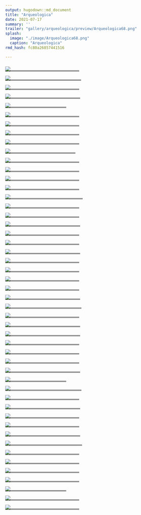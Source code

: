 ```yaml
---
output: hugodown::md_document
title: "Arqueologica"
date: 2021-07-17
summary: ''
trailer: "gallery/arqueologica/preview/Arqueologica68.png"
splash:
  image: "./image/Arqueologica68.png"
  caption: "Arqueologica"
rmd_hash: fc80a26857441516

---
```


<style>
.splash-caption-tweak {
  letter-spacing: 10px;
  font-weight: 700;
  font-size: 200%;
  color: white;
}

h2,h5,small {color: white;}

.full-width {
  width: 100vw;
  height: 100px;
  margin-bottom: 40px;
}

</style>


<div class="highlight">
<div>
<div class="row p-0 row-cols-1 row-cols-sm-2 row-cols-md-3 row-cols-lg-4" style="margin-left: -.4rem; margin-right: -.4rem; margin-top: 1rem; margin-bottom: 1rem; ">


<div class='card bg-transparent m-0 border-0 collapse.show bs4cards-blahblahblah bs4cards-NA' style='padding: .4rem ; border-width: 0; border-radius: 0 0 0 0 ;'>
<div style='position: relative; border-radius: 0 0 0 0 ;'>
<a href='https://raw.githubusercontent.com/coherenceNFT/artgen/main/resize_arqueologica14.png' target='_blank'>
<img src='https://raw.githubusercontent.com/coherenceNFT/artgen/main/250_resize_arqueologica14.png' class='card-img' style='border-style:solid; border-color:#808080FF; border-width:0; border-radius: 0 0 0 0 ;'/>
</a>
<div class='card-img-overlay p-0 m-0' style='overflow: hidden;background-color: #22222280;height: 25%;position: absolute;top: 75%;border-style:solid; border-color:#808080FF; border-width:0; border-radius: 0 0 0 0 ;'>
<div class='d-flex flex-column h-100'>
<div class='mb-auto'>
<a href='https://raw.githubusercontent.com/coherenceNFT/artgen/main/resize_arqueologica14.png'>
<h5 class='card-title my-auto px-3 pt-3 pb-3'>Arqueologica 14</h5>
<br>
<p>background:black; completecity:no</p>
</a>
</div>
</div>
</div>
</div>
</div>

<div class='card bg-transparent m-0 border-0 collapse.show bs4cards-blahblahblah bs4cards-NA' style='padding: .4rem ; border-width: 0; border-radius: 0 0 0 0 ;'>
<div style='position: relative; border-radius: 0 0 0 0 ;'>
<a href='https://raw.githubusercontent.com/coherenceNFT/artgen/main/resize_arqueologica68.png' target='_blank'>
<img src='https://raw.githubusercontent.com/coherenceNFT/artgen/main/250_resize_arqueologica68.png' class='card-img' style='border-style:solid; border-color:#808080FF; border-width:0; border-radius: 0 0 0 0 ;'/>
</a>
<div class='card-img-overlay p-0 m-0' style='overflow: hidden;background-color: #22222280;height: 25%;position: absolute;top: 75%;border-style:solid; border-color:#808080FF; border-width:0; border-radius: 0 0 0 0 ;'>
<div class='d-flex flex-column h-100'>
<div class='mb-auto'>
<a href='https://raw.githubusercontent.com/coherenceNFT/artgen/main/resize_arqueologica68.png'>
<h5 class='card-title my-auto px-3 pt-3 pb-3'>Arqueologica 68</h5>
<br>
<p>completecity:yes; background:black</p>
</a>
</div>
</div>
</div>
</div>
</div>

<div class='card bg-transparent m-0 border-0 collapse.show bs4cards-blahblahblah bs4cards-NA' style='padding: .4rem ; border-width: 0; border-radius: 0 0 0 0 ;'>
<div style='position: relative; border-radius: 0 0 0 0 ;'>
<a href='https://raw.githubusercontent.com/coherenceNFT/artgen/main/resize_arqueologica23.png' target='_blank'>
<img src='https://raw.githubusercontent.com/coherenceNFT/artgen/main/250_resize_arqueologica23.png' class='card-img' style='border-style:solid; border-color:#808080FF; border-width:0; border-radius: 0 0 0 0 ;'/>
</a>
<div class='card-img-overlay p-0 m-0' style='overflow: hidden;background-color: #22222280;height: 25%;position: absolute;top: 75%;border-style:solid; border-color:#808080FF; border-width:0; border-radius: 0 0 0 0 ;'>
<div class='d-flex flex-column h-100'>
<div class='mb-auto'>
<a href='https://raw.githubusercontent.com/coherenceNFT/artgen/main/resize_arqueologica23.png'>
<h5 class='card-title my-auto px-3 pt-3 pb-3'>Arqueologica 23</h5>
<br>
<p>completecity:no; background:white</p>
</a>
</div>
</div>
</div>
</div>
</div>

<div class='card bg-transparent m-0 border-0 collapse.show bs4cards-blahblahblah bs4cards-NA' style='padding: .4rem ; border-width: 0; border-radius: 0 0 0 0 ;'>
<div style='position: relative; border-radius: 0 0 0 0 ;'>
<a href='https://raw.githubusercontent.com/coherenceNFT/artgen/main/resize_arqueologica29.png' target='_blank'>
<img src='https://raw.githubusercontent.com/coherenceNFT/artgen/main/250_resize_arqueologica29.png' class='card-img' style='border-style:solid; border-color:#808080FF; border-width:0; border-radius: 0 0 0 0 ;'/>
</a>
<div class='card-img-overlay p-0 m-0' style='overflow: hidden;background-color: #22222280;height: 25%;position: absolute;top: 75%;border-style:solid; border-color:#808080FF; border-width:0; border-radius: 0 0 0 0 ;'>
<div class='d-flex flex-column h-100'>
<div class='mb-auto'>
<a href='https://raw.githubusercontent.com/coherenceNFT/artgen/main/resize_arqueologica29.png'>
<h5 class='card-title my-auto px-3 pt-3 pb-3'>Arqueologica 29</h5>
<br>
<p>Completecity:no; Background:white</p>
</a>
</div>
</div>
</div>
</div>
</div>

<div class='card bg-transparent m-0 border-0 collapse.show bs4cards-blahblahblah bs4cards-NA' style='padding: .4rem ; border-width: 0; border-radius: 0 0 0 0 ;'>
<div style='position: relative; border-radius: 0 0 0 0 ;'>
<a href='https://raw.githubusercontent.com/coherenceNFT/artgen/main/resize_arqueologica3.png' target='_blank'>
<img src='https://raw.githubusercontent.com/coherenceNFT/artgen/main/250_resize_arqueologica3.png' class='card-img' style='border-style:solid; border-color:#808080FF; border-width:0; border-radius: 0 0 0 0 ;'/>
</a>
<div class='card-img-overlay p-0 m-0' style='overflow: hidden;background-color: #22222280;height: 25%;position: absolute;top: 75%;border-style:solid; border-color:#808080FF; border-width:0; border-radius: 0 0 0 0 ;'>
<div class='d-flex flex-column h-100'>
<div class='mb-auto'>
<a href='https://raw.githubusercontent.com/coherenceNFT/artgen/main/resize_arqueologica3.png'>
<h5 class='card-title my-auto px-3 pt-3 pb-3'>Arqueologica 3</h5>
<br>
<p>background:black; fullcity:no</p>
</a>
</div>
</div>
</div>
</div>
</div>

<div class='card bg-transparent m-0 border-0 collapse.show bs4cards-blahblahblah bs4cards-NA' style='padding: .4rem ; border-width: 0; border-radius: 0 0 0 0 ;'>
<div style='position: relative; border-radius: 0 0 0 0 ;'>
<a href='https://raw.githubusercontent.com/coherenceNFT/artgen/main/resize_arqueologica8.png' target='_blank'>
<img src='https://raw.githubusercontent.com/coherenceNFT/artgen/main/250_resize_arqueologica8.png' class='card-img' style='border-style:solid; border-color:#808080FF; border-width:0; border-radius: 0 0 0 0 ;'/>
</a>
<div class='card-img-overlay p-0 m-0' style='overflow: hidden;background-color: #22222280;height: 25%;position: absolute;top: 75%;border-style:solid; border-color:#808080FF; border-width:0; border-radius: 0 0 0 0 ;'>
<div class='d-flex flex-column h-100'>
<div class='mb-auto'>
<a href='https://raw.githubusercontent.com/coherenceNFT/artgen/main/resize_arqueologica8.png'>
<h5 class='card-title my-auto px-3 pt-3 pb-3'>Arqueologica 8</h5>
<br>
<p>background:white; completecity:no</p>
</a>
</div>
</div>
</div>
</div>
</div>

<div class='card bg-transparent m-0 border-0 collapse.show bs4cards-blahblahblah bs4cards-NA' style='padding: .4rem ; border-width: 0; border-radius: 0 0 0 0 ;'>
<div style='position: relative; border-radius: 0 0 0 0 ;'>
<a href='https://raw.githubusercontent.com/coherenceNFT/artgen/main/resize_arqueologica6.png' target='_blank'>
<img src='https://raw.githubusercontent.com/coherenceNFT/artgen/main/250_resize_arqueologica6.png' class='card-img' style='border-style:solid; border-color:#808080FF; border-width:0; border-radius: 0 0 0 0 ;'/>
</a>
<div class='card-img-overlay p-0 m-0' style='overflow: hidden;background-color: #22222280;height: 25%;position: absolute;top: 75%;border-style:solid; border-color:#808080FF; border-width:0; border-radius: 0 0 0 0 ;'>
<div class='d-flex flex-column h-100'>
<div class='mb-auto'>
<a href='https://raw.githubusercontent.com/coherenceNFT/artgen/main/resize_arqueologica6.png'>
<h5 class='card-title my-auto px-3 pt-3 pb-3'>Arqueologica 6</h5>
<br>
<p>background:white; completecity:no</p>
</a>
</div>
</div>
</div>
</div>
</div>

<div class='card bg-transparent m-0 border-0 collapse.show bs4cards-blahblahblah bs4cards-NA' style='padding: .4rem ; border-width: 0; border-radius: 0 0 0 0 ;'>
<div style='position: relative; border-radius: 0 0 0 0 ;'>
<a href='https://raw.githubusercontent.com/coherenceNFT/artgen/main/resize_arqueologica34.png' target='_blank'>
<img src='https://raw.githubusercontent.com/coherenceNFT/artgen/main/250_resize_arqueologica34.png' class='card-img' style='border-style:solid; border-color:#808080FF; border-width:0; border-radius: 0 0 0 0 ;'/>
</a>
<div class='card-img-overlay p-0 m-0' style='overflow: hidden;background-color: #22222280;height: 25%;position: absolute;top: 75%;border-style:solid; border-color:#808080FF; border-width:0; border-radius: 0 0 0 0 ;'>
<div class='d-flex flex-column h-100'>
<div class='mb-auto'>
<a href='https://raw.githubusercontent.com/coherenceNFT/artgen/main/resize_arqueologica34.png'>
<h5 class='card-title my-auto px-3 pt-3 pb-3'>Arqueologica 34</h5>
<br>
<p>completecity:no; background:white</p>
</a>
</div>
</div>
</div>
</div>
</div>

<div class='card bg-transparent m-0 border-0 collapse.show bs4cards-blahblahblah bs4cards-NA' style='padding: .4rem ; border-width: 0; border-radius: 0 0 0 0 ;'>
<div style='position: relative; border-radius: 0 0 0 0 ;'>
<a href='https://raw.githubusercontent.com/coherenceNFT/artgen/main/resize_arqueologica31.png' target='_blank'>
<img src='https://raw.githubusercontent.com/coherenceNFT/artgen/main/250_resize_arqueologica31.png' class='card-img' style='border-style:solid; border-color:#808080FF; border-width:0; border-radius: 0 0 0 0 ;'/>
</a>
<div class='card-img-overlay p-0 m-0' style='overflow: hidden;background-color: #22222280;height: 25%;position: absolute;top: 75%;border-style:solid; border-color:#808080FF; border-width:0; border-radius: 0 0 0 0 ;'>
<div class='d-flex flex-column h-100'>
<div class='mb-auto'>
<a href='https://raw.githubusercontent.com/coherenceNFT/artgen/main/resize_arqueologica31.png'>
<h5 class='card-title my-auto px-3 pt-3 pb-3'>Arqueologica 31</h5>
<br>
<p>completecity:no; background:white</p>
</a>
</div>
</div>
</div>
</div>
</div>

<div class='card bg-transparent m-0 border-0 collapse.show bs4cards-blahblahblah bs4cards-NA' style='padding: .4rem ; border-width: 0; border-radius: 0 0 0 0 ;'>
<div style='position: relative; border-radius: 0 0 0 0 ;'>
<a href='https://raw.githubusercontent.com/coherenceNFT/artgen/main/resize_arqueologica12.png' target='_blank'>
<img src='https://raw.githubusercontent.com/coherenceNFT/artgen/main/250_resize_arqueologica12.png' class='card-img' style='border-style:solid; border-color:#808080FF; border-width:0; border-radius: 0 0 0 0 ;'/>
</a>
<div class='card-img-overlay p-0 m-0' style='overflow: hidden;background-color: #22222280;height: 25%;position: absolute;top: 75%;border-style:solid; border-color:#808080FF; border-width:0; border-radius: 0 0 0 0 ;'>
<div class='d-flex flex-column h-100'>
<div class='mb-auto'>
<a href='https://raw.githubusercontent.com/coherenceNFT/artgen/main/resize_arqueologica12.png'>
<h5 class='card-title my-auto px-3 pt-3 pb-3'>Arqueologica 12</h5>
<br>
<p>background:yes; completecity:no</p>
</a>
</div>
</div>
</div>
</div>
</div>

<div class='card bg-transparent m-0 border-0 collapse.show bs4cards-blahblahblah bs4cards-NA' style='padding: .4rem ; border-width: 0; border-radius: 0 0 0 0 ;'>
<div style='position: relative; border-radius: 0 0 0 0 ;'>
<a href='https://raw.githubusercontent.com/coherenceNFT/artgen/main/resize_arqueologica10.png' target='_blank'>
<img src='https://raw.githubusercontent.com/coherenceNFT/artgen/main/250_resize_arqueologica10.png' class='card-img' style='border-style:solid; border-color:#808080FF; border-width:0; border-radius: 0 0 0 0 ;'/>
</a>
<div class='card-img-overlay p-0 m-0' style='overflow: hidden;background-color: #22222280;height: 25%;position: absolute;top: 75%;border-style:solid; border-color:#808080FF; border-width:0; border-radius: 0 0 0 0 ;'>
<div class='d-flex flex-column h-100'>
<div class='mb-auto'>
<a href='https://raw.githubusercontent.com/coherenceNFT/artgen/main/resize_arqueologica10.png'>
<h5 class='card-title my-auto px-3 pt-3 pb-3'>Arqueologica 10</h5>
<br>
<p>background:white; completecity:no</p>
</a>
</div>
</div>
</div>
</div>
</div>

<div class='card bg-transparent m-0 border-0 collapse.show bs4cards-blahblahblah bs4cards-NA' style='padding: .4rem ; border-width: 0; border-radius: 0 0 0 0 ;'>
<div style='position: relative; border-radius: 0 0 0 0 ;'>
<a href='https://raw.githubusercontent.com/coherenceNFT/artgen/main/resize_arqueologica101.png' target='_blank'>
<img src='https://raw.githubusercontent.com/coherenceNFT/artgen/main/250_resize_arqueologica101.png' class='card-img' style='border-style:solid; border-color:#808080FF; border-width:0; border-radius: 0 0 0 0 ;'/>
</a>
<div class='card-img-overlay p-0 m-0' style='overflow: hidden;background-color: #22222280;height: 25%;position: absolute;top: 75%;border-style:solid; border-color:#808080FF; border-width:0; border-radius: 0 0 0 0 ;'>
<div class='d-flex flex-column h-100'>
<div class='mb-auto'>
<a href='https://raw.githubusercontent.com/coherenceNFT/artgen/main/resize_arqueologica101.png'>
<h5 class='card-title my-auto px-3 pt-3 pb-3'>Arqueologica 101</h5>
<br>
<p>completecity:no; background:black</p>
</a>
</div>
</div>
</div>
</div>
</div>

<div class='card bg-transparent m-0 border-0 collapse.show bs4cards-blahblahblah bs4cards-NA' style='padding: .4rem ; border-width: 0; border-radius: 0 0 0 0 ;'>
<div style='position: relative; border-radius: 0 0 0 0 ;'>
<a href='https://raw.githubusercontent.com/coherenceNFT/artgen/main/resize_arqueologica32.png' target='_blank'>
<img src='https://raw.githubusercontent.com/coherenceNFT/artgen/main/250_resize_arqueologica32.png' class='card-img' style='border-style:solid; border-color:#808080FF; border-width:0; border-radius: 0 0 0 0 ;'/>
</a>
<div class='card-img-overlay p-0 m-0' style='overflow: hidden;background-color: #22222280;height: 25%;position: absolute;top: 75%;border-style:solid; border-color:#808080FF; border-width:0; border-radius: 0 0 0 0 ;'>
<div class='d-flex flex-column h-100'>
<div class='mb-auto'>
<a href='https://raw.githubusercontent.com/coherenceNFT/artgen/main/resize_arqueologica32.png'>
<h5 class='card-title my-auto px-3 pt-3 pb-3'>Arqueologica 32</h5>
<br>
<p>completecity:no; background:white</p>
</a>
</div>
</div>
</div>
</div>
</div>

<div class='card bg-transparent m-0 border-0 collapse.show bs4cards-blahblahblah bs4cards-NA' style='padding: .4rem ; border-width: 0; border-radius: 0 0 0 0 ;'>
<div style='position: relative; border-radius: 0 0 0 0 ;'>
<a href='https://raw.githubusercontent.com/coherenceNFT/artgen/main/resize_arqueologica35.png' target='_blank'>
<img src='https://raw.githubusercontent.com/coherenceNFT/artgen/main/250_resize_arqueologica35.png' class='card-img' style='border-style:solid; border-color:#808080FF; border-width:0; border-radius: 0 0 0 0 ;'/>
</a>
<div class='card-img-overlay p-0 m-0' style='overflow: hidden;background-color: #22222280;height: 25%;position: absolute;top: 75%;border-style:solid; border-color:#808080FF; border-width:0; border-radius: 0 0 0 0 ;'>
<div class='d-flex flex-column h-100'>
<div class='mb-auto'>
<a href='https://raw.githubusercontent.com/coherenceNFT/artgen/main/resize_arqueologica35.png'>
<h5 class='card-title my-auto px-3 pt-3 pb-3'>Arqueologica 35</h5>
<br>
<p>completecity:no; background:white</p>
</a>
</div>
</div>
</div>
</div>
</div>

<div class='card bg-transparent m-0 border-0 collapse.show bs4cards-blahblahblah bs4cards-NA' style='padding: .4rem ; border-width: 0; border-radius: 0 0 0 0 ;'>
<div style='position: relative; border-radius: 0 0 0 0 ;'>
<a href='https://raw.githubusercontent.com/coherenceNFT/artgen/main/resize_arqueologica5.png' target='_blank'>
<img src='https://raw.githubusercontent.com/coherenceNFT/artgen/main/250_resize_arqueologica5.png' class='card-img' style='border-style:solid; border-color:#808080FF; border-width:0; border-radius: 0 0 0 0 ;'/>
</a>
<div class='card-img-overlay p-0 m-0' style='overflow: hidden;background-color: #22222280;height: 25%;position: absolute;top: 75%;border-style:solid; border-color:#808080FF; border-width:0; border-radius: 0 0 0 0 ;'>
<div class='d-flex flex-column h-100'>
<div class='mb-auto'>
<a href='https://raw.githubusercontent.com/coherenceNFT/artgen/main/resize_arqueologica5.png'>
<h5 class='card-title my-auto px-3 pt-3 pb-3'>Arqueologica 5</h5>
<br>
<p>background :white; completecity:yes</p>
</a>
</div>
</div>
</div>
</div>
</div>

<div class='card bg-transparent m-0 border-0 collapse.show bs4cards-blahblahblah bs4cards-NA' style='padding: .4rem ; border-width: 0; border-radius: 0 0 0 0 ;'>
<div style='position: relative; border-radius: 0 0 0 0 ;'>
<a href='https://raw.githubusercontent.com/coherenceNFT/artgen/main/resize_arqueologica46.png' target='_blank'>
<img src='https://raw.githubusercontent.com/coherenceNFT/artgen/main/250_resize_arqueologica46.png' class='card-img' style='border-style:solid; border-color:#808080FF; border-width:0; border-radius: 0 0 0 0 ;'/>
</a>
<div class='card-img-overlay p-0 m-0' style='overflow: hidden;background-color: #22222280;height: 25%;position: absolute;top: 75%;border-style:solid; border-color:#808080FF; border-width:0; border-radius: 0 0 0 0 ;'>
<div class='d-flex flex-column h-100'>
<div class='mb-auto'>
<a href='https://raw.githubusercontent.com/coherenceNFT/artgen/main/resize_arqueologica46.png'>
<h5 class='card-title my-auto px-3 pt-3 pb-3'>Arqueologica 46</h5>
<br>
<p>background:black; completecity:no</p>
</a>
</div>
</div>
</div>
</div>
</div>

<div class='card bg-transparent m-0 border-0 collapse.show bs4cards-blahblahblah bs4cards-NA' style='padding: .4rem ; border-width: 0; border-radius: 0 0 0 0 ;'>
<div style='position: relative; border-radius: 0 0 0 0 ;'>
<a href='https://raw.githubusercontent.com/coherenceNFT/artgen/main/resize_arqueologica13.png' target='_blank'>
<img src='https://raw.githubusercontent.com/coherenceNFT/artgen/main/250_resize_arqueologica13.png' class='card-img' style='border-style:solid; border-color:#808080FF; border-width:0; border-radius: 0 0 0 0 ;'/>
</a>
<div class='card-img-overlay p-0 m-0' style='overflow: hidden;background-color: #22222280;height: 25%;position: absolute;top: 75%;border-style:solid; border-color:#808080FF; border-width:0; border-radius: 0 0 0 0 ;'>
<div class='d-flex flex-column h-100'>
<div class='mb-auto'>
<a href='https://raw.githubusercontent.com/coherenceNFT/artgen/main/resize_arqueologica13.png'>
<h5 class='card-title my-auto px-3 pt-3 pb-3'>Arqueologica 13</h5>
<br>
<p>background:white; completecity:no</p>
</a>
</div>
</div>
</div>
</div>
</div>

<div class='card bg-transparent m-0 border-0 collapse.show bs4cards-blahblahblah bs4cards-NA' style='padding: .4rem ; border-width: 0; border-radius: 0 0 0 0 ;'>
<div style='position: relative; border-radius: 0 0 0 0 ;'>
<a href='https://raw.githubusercontent.com/coherenceNFT/artgen/main/resize_arqueologica28.png' target='_blank'>
<img src='https://raw.githubusercontent.com/coherenceNFT/artgen/main/250_resize_arqueologica28.png' class='card-img' style='border-style:solid; border-color:#808080FF; border-width:0; border-radius: 0 0 0 0 ;'/>
</a>
<div class='card-img-overlay p-0 m-0' style='overflow: hidden;background-color: #22222280;height: 25%;position: absolute;top: 75%;border-style:solid; border-color:#808080FF; border-width:0; border-radius: 0 0 0 0 ;'>
<div class='d-flex flex-column h-100'>
<div class='mb-auto'>
<a href='https://raw.githubusercontent.com/coherenceNFT/artgen/main/resize_arqueologica28.png'>
<h5 class='card-title my-auto px-3 pt-3 pb-3'>Arqueologica 28</h5>
<br>
<p>Completecity:no; Background:white</p>
</a>
</div>
</div>
</div>
</div>
</div>

<div class='card bg-transparent m-0 border-0 collapse.show bs4cards-blahblahblah bs4cards-NA' style='padding: .4rem ; border-width: 0; border-radius: 0 0 0 0 ;'>
<div style='position: relative; border-radius: 0 0 0 0 ;'>
<a href='https://raw.githubusercontent.com/coherenceNFT/artgen/main/resize_arqueologica9.png' target='_blank'>
<img src='https://raw.githubusercontent.com/coherenceNFT/artgen/main/250_resize_arqueologica9.png' class='card-img' style='border-style:solid; border-color:#808080FF; border-width:0; border-radius: 0 0 0 0 ;'/>
</a>
<div class='card-img-overlay p-0 m-0' style='overflow: hidden;background-color: #22222280;height: 25%;position: absolute;top: 75%;border-style:solid; border-color:#808080FF; border-width:0; border-radius: 0 0 0 0 ;'>
<div class='d-flex flex-column h-100'>
<div class='mb-auto'>
<a href='https://raw.githubusercontent.com/coherenceNFT/artgen/main/resize_arqueologica9.png'>
<h5 class='card-title my-auto px-3 pt-3 pb-3'>Arqueologica 9</h5>
<br>
<p>background:white; completecity:no</p>
</a>
</div>
</div>
</div>
</div>
</div>

<div class='card bg-transparent m-0 border-0 collapse.show bs4cards-blahblahblah bs4cards-NA' style='padding: .4rem ; border-width: 0; border-radius: 0 0 0 0 ;'>
<div style='position: relative; border-radius: 0 0 0 0 ;'>
<a href='https://raw.githubusercontent.com/coherenceNFT/artgen/main/resize_arqueologica21.png' target='_blank'>
<img src='https://raw.githubusercontent.com/coherenceNFT/artgen/main/250_resize_arqueologica21.png' class='card-img' style='border-style:solid; border-color:#808080FF; border-width:0; border-radius: 0 0 0 0 ;'/>
</a>
<div class='card-img-overlay p-0 m-0' style='overflow: hidden;background-color: #22222280;height: 25%;position: absolute;top: 75%;border-style:solid; border-color:#808080FF; border-width:0; border-radius: 0 0 0 0 ;'>
<div class='d-flex flex-column h-100'>
<div class='mb-auto'>
<a href='https://raw.githubusercontent.com/coherenceNFT/artgen/main/resize_arqueologica21.png'>
<h5 class='card-title my-auto px-3 pt-3 pb-3'>Arqueologica 21</h5>
<br>
<p>background:white; completecity:no</p>
</a>
</div>
</div>
</div>
</div>
</div>

<div class='card bg-transparent m-0 border-0 collapse.show bs4cards-blahblahblah bs4cards-NA' style='padding: .4rem ; border-width: 0; border-radius: 0 0 0 0 ;'>
<div style='position: relative; border-radius: 0 0 0 0 ;'>
<a href='https://raw.githubusercontent.com/coherenceNFT/artgen/main/resize_arqueologica40.png' target='_blank'>
<img src='https://raw.githubusercontent.com/coherenceNFT/artgen/main/250_resize_arqueologica40.png' class='card-img' style='border-style:solid; border-color:#808080FF; border-width:0; border-radius: 0 0 0 0 ;'/>
</a>
<div class='card-img-overlay p-0 m-0' style='overflow: hidden;background-color: #22222280;height: 25%;position: absolute;top: 75%;border-style:solid; border-color:#808080FF; border-width:0; border-radius: 0 0 0 0 ;'>
<div class='d-flex flex-column h-100'>
<div class='mb-auto'>
<a href='https://raw.githubusercontent.com/coherenceNFT/artgen/main/resize_arqueologica40.png'>
<h5 class='card-title my-auto px-3 pt-3 pb-3'>Arqueologica 40</h5>
<br>
<p>Background:white; Completecity:no</p>
</a>
</div>
</div>
</div>
</div>
</div>

<div class='card bg-transparent m-0 border-0 collapse.show bs4cards-blahblahblah bs4cards-NA' style='padding: .4rem ; border-width: 0; border-radius: 0 0 0 0 ;'>
<div style='position: relative; border-radius: 0 0 0 0 ;'>
<a href='https://raw.githubusercontent.com/coherenceNFT/artgen/main/resize_arqueologica22.png' target='_blank'>
<img src='https://raw.githubusercontent.com/coherenceNFT/artgen/main/250_resize_arqueologica22.png' class='card-img' style='border-style:solid; border-color:#808080FF; border-width:0; border-radius: 0 0 0 0 ;'/>
</a>
<div class='card-img-overlay p-0 m-0' style='overflow: hidden;background-color: #22222280;height: 25%;position: absolute;top: 75%;border-style:solid; border-color:#808080FF; border-width:0; border-radius: 0 0 0 0 ;'>
<div class='d-flex flex-column h-100'>
<div class='mb-auto'>
<a href='https://raw.githubusercontent.com/coherenceNFT/artgen/main/resize_arqueologica22.png'>
<h5 class='card-title my-auto px-3 pt-3 pb-3'>Arqueologica 22</h5>
<br>
<p>background:white; completecity:no</p>
</a>
</div>
</div>
</div>
</div>
</div>

<div class='card bg-transparent m-0 border-0 collapse.show bs4cards-blahblahblah bs4cards-NA' style='padding: .4rem ; border-width: 0; border-radius: 0 0 0 0 ;'>
<div style='position: relative; border-radius: 0 0 0 0 ;'>
<a href='https://raw.githubusercontent.com/coherenceNFT/artgen/main/resize_arqueologica11.png' target='_blank'>
<img src='https://raw.githubusercontent.com/coherenceNFT/artgen/main/250_resize_arqueologica11.png' class='card-img' style='border-style:solid; border-color:#808080FF; border-width:0; border-radius: 0 0 0 0 ;'/>
</a>
<div class='card-img-overlay p-0 m-0' style='overflow: hidden;background-color: #22222280;height: 25%;position: absolute;top: 75%;border-style:solid; border-color:#808080FF; border-width:0; border-radius: 0 0 0 0 ;'>
<div class='d-flex flex-column h-100'>
<div class='mb-auto'>
<a href='https://raw.githubusercontent.com/coherenceNFT/artgen/main/resize_arqueologica11.png'>
<h5 class='card-title my-auto px-3 pt-3 pb-3'>Arqueologica 11</h5>
<br>
<p>background:white; completecity:no</p>
</a>
</div>
</div>
</div>
</div>
</div>

<div class='card bg-transparent m-0 border-0 collapse.show bs4cards-blahblahblah bs4cards-NA' style='padding: .4rem ; border-width: 0; border-radius: 0 0 0 0 ;'>
<div style='position: relative; border-radius: 0 0 0 0 ;'>
<a href='https://raw.githubusercontent.com/coherenceNFT/artgen/main/resize_arqueologica33.png' target='_blank'>
<img src='https://raw.githubusercontent.com/coherenceNFT/artgen/main/250_resize_arqueologica33.png' class='card-img' style='border-style:solid; border-color:#808080FF; border-width:0; border-radius: 0 0 0 0 ;'/>
</a>
<div class='card-img-overlay p-0 m-0' style='overflow: hidden;background-color: #22222280;height: 25%;position: absolute;top: 75%;border-style:solid; border-color:#808080FF; border-width:0; border-radius: 0 0 0 0 ;'>
<div class='d-flex flex-column h-100'>
<div class='mb-auto'>
<a href='https://raw.githubusercontent.com/coherenceNFT/artgen/main/resize_arqueologica33.png'>
<h5 class='card-title my-auto px-3 pt-3 pb-3'>Arqueologica 33</h5>
<br>
<p>completecity:no; background:white</p>
</a>
</div>
</div>
</div>
</div>
</div>

<div class='card bg-transparent m-0 border-0 collapse.show bs4cards-blahblahblah bs4cards-NA' style='padding: .4rem ; border-width: 0; border-radius: 0 0 0 0 ;'>
<div style='position: relative; border-radius: 0 0 0 0 ;'>
<a href='https://raw.githubusercontent.com/coherenceNFT/artgen/main/resize_arqueologica16.png' target='_blank'>
<img src='https://raw.githubusercontent.com/coherenceNFT/artgen/main/250_resize_arqueologica16.png' class='card-img' style='border-style:solid; border-color:#808080FF; border-width:0; border-radius: 0 0 0 0 ;'/>
</a>
<div class='card-img-overlay p-0 m-0' style='overflow: hidden;background-color: #22222280;height: 25%;position: absolute;top: 75%;border-style:solid; border-color:#808080FF; border-width:0; border-radius: 0 0 0 0 ;'>
<div class='d-flex flex-column h-100'>
<div class='mb-auto'>
<a href='https://raw.githubusercontent.com/coherenceNFT/artgen/main/resize_arqueologica16.png'>
<h5 class='card-title my-auto px-3 pt-3 pb-3'>Arqueologica 16</h5>
<br>
<p>background:white; completecity:no</p>
</a>
</div>
</div>
</div>
</div>
</div>

<div class='card bg-transparent m-0 border-0 collapse.show bs4cards-blahblahblah bs4cards-NA' style='padding: .4rem ; border-width: 0; border-radius: 0 0 0 0 ;'>
<div style='position: relative; border-radius: 0 0 0 0 ;'>
<a href='https://raw.githubusercontent.com/coherenceNFT/artgen/main/resize_arqueologica30.png' target='_blank'>
<img src='https://raw.githubusercontent.com/coherenceNFT/artgen/main/250_resize_arqueologica30.png' class='card-img' style='border-style:solid; border-color:#808080FF; border-width:0; border-radius: 0 0 0 0 ;'/>
</a>
<div class='card-img-overlay p-0 m-0' style='overflow: hidden;background-color: #22222280;height: 25%;position: absolute;top: 75%;border-style:solid; border-color:#808080FF; border-width:0; border-radius: 0 0 0 0 ;'>
<div class='d-flex flex-column h-100'>
<div class='mb-auto'>
<a href='https://raw.githubusercontent.com/coherenceNFT/artgen/main/resize_arqueologica30.png'>
<h5 class='card-title my-auto px-3 pt-3 pb-3'>Arqueologica 30</h5>
<br>
<p>Completecity:no; Background:white</p>
</a>
</div>
</div>
</div>
</div>
</div>

<div class='card bg-transparent m-0 border-0 collapse.show bs4cards-blahblahblah bs4cards-NA' style='padding: .4rem ; border-width: 0; border-radius: 0 0 0 0 ;'>
<div style='position: relative; border-radius: 0 0 0 0 ;'>
<a href='https://raw.githubusercontent.com/coherenceNFT/artgen/main/resize_arqueologica4.png' target='_blank'>
<img src='https://raw.githubusercontent.com/coherenceNFT/artgen/main/250_resize_arqueologica4.png' class='card-img' style='border-style:solid; border-color:#808080FF; border-width:0; border-radius: 0 0 0 0 ;'/>
</a>
<div class='card-img-overlay p-0 m-0' style='overflow: hidden;background-color: #22222280;height: 25%;position: absolute;top: 75%;border-style:solid; border-color:#808080FF; border-width:0; border-radius: 0 0 0 0 ;'>
<div class='d-flex flex-column h-100'>
<div class='mb-auto'>
<a href='https://raw.githubusercontent.com/coherenceNFT/artgen/main/resize_arqueologica4.png'>
<h5 class='card-title my-auto px-3 pt-3 pb-3'>Arqueologica 4</h5>
<br>
<p>background:white; completecity:yes</p>
</a>
</div>
</div>
</div>
</div>
</div>

<div class='card bg-transparent m-0 border-0 collapse.show bs4cards-blahblahblah bs4cards-NA' style='padding: .4rem ; border-width: 0; border-radius: 0 0 0 0 ;'>
<div style='position: relative; border-radius: 0 0 0 0 ;'>
<a href='https://raw.githubusercontent.com/coherenceNFT/artgen/main/resize_arqueologica41.png' target='_blank'>
<img src='https://raw.githubusercontent.com/coherenceNFT/artgen/main/250_resize_arqueologica41.png' class='card-img' style='border-style:solid; border-color:#808080FF; border-width:0; border-radius: 0 0 0 0 ;'/>
</a>
<div class='card-img-overlay p-0 m-0' style='overflow: hidden;background-color: #22222280;height: 25%;position: absolute;top: 75%;border-style:solid; border-color:#808080FF; border-width:0; border-radius: 0 0 0 0 ;'>
<div class='d-flex flex-column h-100'>
<div class='mb-auto'>
<a href='https://raw.githubusercontent.com/coherenceNFT/artgen/main/resize_arqueologica41.png'>
<h5 class='card-title my-auto px-3 pt-3 pb-3'>Arqueologica 41</h5>
<br>
<p>completecity:no; background:black</p>
</a>
</div>
</div>
</div>
</div>
</div>

<div class='card bg-transparent m-0 border-0 collapse.show bs4cards-blahblahblah bs4cards-NA' style='padding: .4rem ; border-width: 0; border-radius: 0 0 0 0 ;'>
<div style='position: relative; border-radius: 0 0 0 0 ;'>
<a href='https://raw.githubusercontent.com/coherenceNFT/artgen/main/resize_arqueologica26.png' target='_blank'>
<img src='https://raw.githubusercontent.com/coherenceNFT/artgen/main/250_resize_arqueologica26.png' class='card-img' style='border-style:solid; border-color:#808080FF; border-width:0; border-radius: 0 0 0 0 ;'/>
</a>
<div class='card-img-overlay p-0 m-0' style='overflow: hidden;background-color: #22222280;height: 25%;position: absolute;top: 75%;border-style:solid; border-color:#808080FF; border-width:0; border-radius: 0 0 0 0 ;'>
<div class='d-flex flex-column h-100'>
<div class='mb-auto'>
<a href='https://raw.githubusercontent.com/coherenceNFT/artgen/main/resize_arqueologica26.png'>
<h5 class='card-title my-auto px-3 pt-3 pb-3'>Arqueologica 26</h5>
<br>
<p>Background:white; Completecity:no</p>
</a>
</div>
</div>
</div>
</div>
</div>

<div class='card bg-transparent m-0 border-0 collapse.show bs4cards-blahblahblah bs4cards-NA' style='padding: .4rem ; border-width: 0; border-radius: 0 0 0 0 ;'>
<div style='position: relative; border-radius: 0 0 0 0 ;'>
<a href='https://raw.githubusercontent.com/coherenceNFT/artgen/main/resize_arqueologica39.png' target='_blank'>
<img src='https://raw.githubusercontent.com/coherenceNFT/artgen/main/250_resize_arqueologica39.png' class='card-img' style='border-style:solid; border-color:#808080FF; border-width:0; border-radius: 0 0 0 0 ;'/>
</a>
<div class='card-img-overlay p-0 m-0' style='overflow: hidden;background-color: #22222280;height: 25%;position: absolute;top: 75%;border-style:solid; border-color:#808080FF; border-width:0; border-radius: 0 0 0 0 ;'>
<div class='d-flex flex-column h-100'>
<div class='mb-auto'>
<a href='https://raw.githubusercontent.com/coherenceNFT/artgen/main/resize_arqueologica39.png'>
<h5 class='card-title my-auto px-3 pt-3 pb-3'>Arqueologica 39</h5>
<br>
<p>Completecity:no; Background:white</p>
</a>
</div>
</div>
</div>
</div>
</div>

<div class='card bg-transparent m-0 border-0 collapse.show bs4cards-blahblahblah bs4cards-NA' style='padding: .4rem ; border-width: 0; border-radius: 0 0 0 0 ;'>
<div style='position: relative; border-radius: 0 0 0 0 ;'>
<a href='https://raw.githubusercontent.com/coherenceNFT/artgen/main/resize_arqueologica27.png' target='_blank'>
<img src='https://raw.githubusercontent.com/coherenceNFT/artgen/main/250_resize_arqueologica27.png' class='card-img' style='border-style:solid; border-color:#808080FF; border-width:0; border-radius: 0 0 0 0 ;'/>
</a>
<div class='card-img-overlay p-0 m-0' style='overflow: hidden;background-color: #22222280;height: 25%;position: absolute;top: 75%;border-style:solid; border-color:#808080FF; border-width:0; border-radius: 0 0 0 0 ;'>
<div class='d-flex flex-column h-100'>
<div class='mb-auto'>
<a href='https://raw.githubusercontent.com/coherenceNFT/artgen/main/resize_arqueologica27.png'>
<h5 class='card-title my-auto px-3 pt-3 pb-3'>Arqueologica 27</h5>
<br>
<p>background:black; completecity:no</p>
</a>
</div>
</div>
</div>
</div>
</div>

<div class='card bg-transparent m-0 border-0 collapse.show bs4cards-blahblahblah bs4cards-NA' style='padding: .4rem ; border-width: 0; border-radius: 0 0 0 0 ;'>
<div style='position: relative; border-radius: 0 0 0 0 ;'>
<a href='https://raw.githubusercontent.com/coherenceNFT/artgen/main/resize_arqueologica17.png' target='_blank'>
<img src='https://raw.githubusercontent.com/coherenceNFT/artgen/main/250_resize_arqueologica17.png' class='card-img' style='border-style:solid; border-color:#808080FF; border-width:0; border-radius: 0 0 0 0 ;'/>
</a>
<div class='card-img-overlay p-0 m-0' style='overflow: hidden;background-color: #22222280;height: 25%;position: absolute;top: 75%;border-style:solid; border-color:#808080FF; border-width:0; border-radius: 0 0 0 0 ;'>
<div class='d-flex flex-column h-100'>
<div class='mb-auto'>
<a href='https://raw.githubusercontent.com/coherenceNFT/artgen/main/resize_arqueologica17.png'>
<h5 class='card-title my-auto px-3 pt-3 pb-3'>Arqueologica 17</h5>
<br>
<p>background:white; completecity:no</p>
</a>
</div>
</div>
</div>
</div>
</div>

<div class='card bg-transparent m-0 border-0 collapse.show bs4cards-blahblahblah bs4cards-NA' style='padding: .4rem ; border-width: 0; border-radius: 0 0 0 0 ;'>
<div style='position: relative; border-radius: 0 0 0 0 ;'>
<a href='https://raw.githubusercontent.com/coherenceNFT/artgen/main/resize_arqueologica18.png' target='_blank'>
<img src='https://raw.githubusercontent.com/coherenceNFT/artgen/main/250_resize_arqueologica18.png' class='card-img' style='border-style:solid; border-color:#808080FF; border-width:0; border-radius: 0 0 0 0 ;'/>
</a>
<div class='card-img-overlay p-0 m-0' style='overflow: hidden;background-color: #22222280;height: 25%;position: absolute;top: 75%;border-style:solid; border-color:#808080FF; border-width:0; border-radius: 0 0 0 0 ;'>
<div class='d-flex flex-column h-100'>
<div class='mb-auto'>
<a href='https://raw.githubusercontent.com/coherenceNFT/artgen/main/resize_arqueologica18.png'>
<h5 class='card-title my-auto px-3 pt-3 pb-3'>Arqueologica 18</h5>
<br>
<p>background:white; completecity:no</p>
</a>
</div>
</div>
</div>
</div>
</div>

<div class='card bg-transparent m-0 border-0 collapse.show bs4cards-blahblahblah bs4cards-NA' style='padding: .4rem ; border-width: 0; border-radius: 0 0 0 0 ;'>
<div style='position: relative; border-radius: 0 0 0 0 ;'>
<a href='https://raw.githubusercontent.com/coherenceNFT/artgen/main/resize_arqueologica24.png' target='_blank'>
<img src='https://raw.githubusercontent.com/coherenceNFT/artgen/main/250_resize_arqueologica24.png' class='card-img' style='border-style:solid; border-color:#808080FF; border-width:0; border-radius: 0 0 0 0 ;'/>
</a>
<div class='card-img-overlay p-0 m-0' style='overflow: hidden;background-color: #22222280;height: 25%;position: absolute;top: 75%;border-style:solid; border-color:#808080FF; border-width:0; border-radius: 0 0 0 0 ;'>
<div class='d-flex flex-column h-100'>
<div class='mb-auto'>
<a href='https://raw.githubusercontent.com/coherenceNFT/artgen/main/resize_arqueologica24.png'>
<h5 class='card-title my-auto px-3 pt-3 pb-3'>Arqueologica 24</h5>
<br>
<p>Completecity:no; Background:white</p>
</a>
</div>
</div>
</div>
</div>
</div>

<div class='card bg-transparent m-0 border-0 collapse.show bs4cards-blahblahblah bs4cards-NA' style='padding: .4rem ; border-width: 0; border-radius: 0 0 0 0 ;'>
<div style='position: relative; border-radius: 0 0 0 0 ;'>
<a href='https://raw.githubusercontent.com/coherenceNFT/artgen/main/resize_arqueologica1.png' target='_blank'>
<img src='https://raw.githubusercontent.com/coherenceNFT/artgen/main/250_resize_arqueologica1.png' class='card-img' style='border-style:solid; border-color:#808080FF; border-width:0; border-radius: 0 0 0 0 ;'/>
</a>
<div class='card-img-overlay p-0 m-0' style='overflow: hidden;background-color: #22222280;height: 25%;position: absolute;top: 75%;border-style:solid; border-color:#808080FF; border-width:0; border-radius: 0 0 0 0 ;'>
<div class='d-flex flex-column h-100'>
<div class='mb-auto'>
<a href='https://raw.githubusercontent.com/coherenceNFT/artgen/main/resize_arqueologica1.png'>
<h5 class='card-title my-auto px-3 pt-3 pb-3'>Arqueologica 1</h5>
<br>
<p>background:white; fullcity:no</p>
</a>
</div>
</div>
</div>
</div>
</div>

<div class='card bg-transparent m-0 border-0 collapse.show bs4cards-blahblahblah bs4cards-NA' style='padding: .4rem ; border-width: 0; border-radius: 0 0 0 0 ;'>
<div style='position: relative; border-radius: 0 0 0 0 ;'>
<a href='https://raw.githubusercontent.com/coherenceNFT/artgen/main/resize_arqueologica15.png' target='_blank'>
<img src='https://raw.githubusercontent.com/coherenceNFT/artgen/main/250_resize_arqueologica15.png' class='card-img' style='border-style:solid; border-color:#808080FF; border-width:0; border-radius: 0 0 0 0 ;'/>
</a>
<div class='card-img-overlay p-0 m-0' style='overflow: hidden;background-color: #22222280;height: 25%;position: absolute;top: 75%;border-style:solid; border-color:#808080FF; border-width:0; border-radius: 0 0 0 0 ;'>
<div class='d-flex flex-column h-100'>
<div class='mb-auto'>
<a href='https://raw.githubusercontent.com/coherenceNFT/artgen/main/resize_arqueologica15.png'>
<h5 class='card-title my-auto px-3 pt-3 pb-3'>Arqueologica 15</h5>
<br>
<p>background:white; completecity:yes</p>
</a>
</div>
</div>
</div>
</div>
</div>

<div class='card bg-transparent m-0 border-0 collapse.show bs4cards-blahblahblah bs4cards-NA' style='padding: .4rem ; border-width: 0; border-radius: 0 0 0 0 ;'>
<div style='position: relative; border-radius: 0 0 0 0 ;'>
<a href='https://raw.githubusercontent.com/coherenceNFT/artgen/main/resize_arqueologica45.png' target='_blank'>
<img src='https://raw.githubusercontent.com/coherenceNFT/artgen/main/250_resize_arqueologica45.png' class='card-img' style='border-style:solid; border-color:#808080FF; border-width:0; border-radius: 0 0 0 0 ;'/>
</a>
<div class='card-img-overlay p-0 m-0' style='overflow: hidden;background-color: #22222280;height: 25%;position: absolute;top: 75%;border-style:solid; border-color:#808080FF; border-width:0; border-radius: 0 0 0 0 ;'>
<div class='d-flex flex-column h-100'>
<div class='mb-auto'>
<a href='https://raw.githubusercontent.com/coherenceNFT/artgen/main/resize_arqueologica45.png'>
<h5 class='card-title my-auto px-3 pt-3 pb-3'>Arqueologica 45</h5>
<br>
<p>background:black; completecity:no</p>
</a>
</div>
</div>
</div>
</div>
</div>

<div class='card bg-transparent m-0 border-0 collapse.show bs4cards-blahblahblah bs4cards-NA' style='padding: .4rem ; border-width: 0; border-radius: 0 0 0 0 ;'>
<div style='position: relative; border-radius: 0 0 0 0 ;'>
<a href='https://raw.githubusercontent.com/coherenceNFT/artgen/main/resize_arqueologica37.png' target='_blank'>
<img src='https://raw.githubusercontent.com/coherenceNFT/artgen/main/250_resize_arqueologica37.png' class='card-img' style='border-style:solid; border-color:#808080FF; border-width:0; border-radius: 0 0 0 0 ;'/>
</a>
<div class='card-img-overlay p-0 m-0' style='overflow: hidden;background-color: #22222280;height: 25%;position: absolute;top: 75%;border-style:solid; border-color:#808080FF; border-width:0; border-radius: 0 0 0 0 ;'>
<div class='d-flex flex-column h-100'>
<div class='mb-auto'>
<a href='https://raw.githubusercontent.com/coherenceNFT/artgen/main/resize_arqueologica37.png'>
<h5 class='card-title my-auto px-3 pt-3 pb-3'>Arqueologica 37</h5>
<br>
<p>Completecity:no; Background:black</p>
</a>
</div>
</div>
</div>
</div>
</div>

<div class='card bg-transparent m-0 border-0 collapse.show bs4cards-blahblahblah bs4cards-NA' style='padding: .4rem ; border-width: 0; border-radius: 0 0 0 0 ;'>
<div style='position: relative; border-radius: 0 0 0 0 ;'>
<a href='https://raw.githubusercontent.com/coherenceNFT/artgen/main/resize_arqueologica21.png' target='_blank'>
<img src='https://raw.githubusercontent.com/coherenceNFT/artgen/main/250_resize_arqueologica21.png' class='card-img' style='border-style:solid; border-color:#808080FF; border-width:0; border-radius: 0 0 0 0 ;'/>
</a>
<div class='card-img-overlay p-0 m-0' style='overflow: hidden;background-color: #22222280;height: 25%;position: absolute;top: 75%;border-style:solid; border-color:#808080FF; border-width:0; border-radius: 0 0 0 0 ;'>
<div class='d-flex flex-column h-100'>
<div class='mb-auto'>
<a href='https://raw.githubusercontent.com/coherenceNFT/artgen/main/resize_arqueologica21.png'>
<h5 class='card-title my-auto px-3 pt-3 pb-3'>Arqueologica 21</h5>
<br>
<p>background:white; completecity:no</p>
</a>
</div>
</div>
</div>
</div>
</div>

<div class='card bg-transparent m-0 border-0 collapse.show bs4cards-blahblahblah bs4cards-NA' style='padding: .4rem ; border-width: 0; border-radius: 0 0 0 0 ;'>
<div style='position: relative; border-radius: 0 0 0 0 ;'>
<a href='https://raw.githubusercontent.com/coherenceNFT/artgen/main/resize_arqueologica20.png' target='_blank'>
<img src='https://raw.githubusercontent.com/coherenceNFT/artgen/main/250_resize_arqueologica20.png' class='card-img' style='border-style:solid; border-color:#808080FF; border-width:0; border-radius: 0 0 0 0 ;'/>
</a>
<div class='card-img-overlay p-0 m-0' style='overflow: hidden;background-color: #22222280;height: 25%;position: absolute;top: 75%;border-style:solid; border-color:#808080FF; border-width:0; border-radius: 0 0 0 0 ;'>
<div class='d-flex flex-column h-100'>
<div class='mb-auto'>
<a href='https://raw.githubusercontent.com/coherenceNFT/artgen/main/resize_arqueologica20.png'>
<h5 class='card-title my-auto px-3 pt-3 pb-3'>Arqueologica 20</h5>
<br>
<p>background:white; completecity:no</p>
</a>
</div>
</div>
</div>
</div>
</div>

<div class='card bg-transparent m-0 border-0 collapse.show bs4cards-blahblahblah bs4cards-NA' style='padding: .4rem ; border-width: 0; border-radius: 0 0 0 0 ;'>
<div style='position: relative; border-radius: 0 0 0 0 ;'>
<a href='https://raw.githubusercontent.com/coherenceNFT/artgen/main/resize_arqueologica25.png' target='_blank'>
<img src='https://raw.githubusercontent.com/coherenceNFT/artgen/main/250_resize_arqueologica25.png' class='card-img' style='border-style:solid; border-color:#808080FF; border-width:0; border-radius: 0 0 0 0 ;'/>
</a>
<div class='card-img-overlay p-0 m-0' style='overflow: hidden;background-color: #22222280;height: 25%;position: absolute;top: 75%;border-style:solid; border-color:#808080FF; border-width:0; border-radius: 0 0 0 0 ;'>
<div class='d-flex flex-column h-100'>
<div class='mb-auto'>
<a href='https://raw.githubusercontent.com/coherenceNFT/artgen/main/resize_arqueologica25.png'>
<h5 class='card-title my-auto px-3 pt-3 pb-3'>Arqueologica 25</h5>
<br>
<p>Completecity:no; Background:white</p>
</a>
</div>
</div>
</div>
</div>
</div>

<div class='card bg-transparent m-0 border-0 collapse.show bs4cards-blahblahblah bs4cards-NA' style='padding: .4rem ; border-width: 0; border-radius: 0 0 0 0 ;'>
<div style='position: relative; border-radius: 0 0 0 0 ;'>
<a href='https://raw.githubusercontent.com/coherenceNFT/artgen/main/resize_arqueologica52.png' target='_blank'>
<img src='https://raw.githubusercontent.com/coherenceNFT/artgen/main/250_resize_arqueologica52.png' class='card-img' style='border-style:solid; border-color:#808080FF; border-width:0; border-radius: 0 0 0 0 ;'/>
</a>
<div class='card-img-overlay p-0 m-0' style='overflow: hidden;background-color: #22222280;height: 25%;position: absolute;top: 75%;border-style:solid; border-color:#808080FF; border-width:0; border-radius: 0 0 0 0 ;'>
<div class='d-flex flex-column h-100'>
<div class='mb-auto'>
<a href='https://raw.githubusercontent.com/coherenceNFT/artgen/main/resize_arqueologica52.png'>
<h5 class='card-title my-auto px-3 pt-3 pb-3'>Arqueologica 52</h5>
<br>
<p>Background:black; Completecity:yes</p>
</a>
</div>
</div>
</div>
</div>
</div>

<div class='card bg-transparent m-0 border-0 collapse.show bs4cards-blahblahblah bs4cards-NA' style='padding: .4rem ; border-width: 0; border-radius: 0 0 0 0 ;'>
<div style='position: relative; border-radius: 0 0 0 0 ;'>
<a href='https://raw.githubusercontent.com/coherenceNFT/artgen/main/resize_arqueologica43.png' target='_blank'>
<img src='https://raw.githubusercontent.com/coherenceNFT/artgen/main/250_resize_arqueologica43.png' class='card-img' style='border-style:solid; border-color:#808080FF; border-width:0; border-radius: 0 0 0 0 ;'/>
</a>
<div class='card-img-overlay p-0 m-0' style='overflow: hidden;background-color: #22222280;height: 25%;position: absolute;top: 75%;border-style:solid; border-color:#808080FF; border-width:0; border-radius: 0 0 0 0 ;'>
<div class='d-flex flex-column h-100'>
<div class='mb-auto'>
<a href='https://raw.githubusercontent.com/coherenceNFT/artgen/main/resize_arqueologica43.png'>
<h5 class='card-title my-auto px-3 pt-3 pb-3'>Arqueologica 43</h5>
<br>
<p>completecity:no; background:white</p>
</a>
</div>
</div>
</div>
</div>
</div>

<div class='card bg-transparent m-0 border-0 collapse.show bs4cards-blahblahblah bs4cards-NA' style='padding: .4rem ; border-width: 0; border-radius: 0 0 0 0 ;'>
<div style='position: relative; border-radius: 0 0 0 0 ;'>
<a href='https://raw.githubusercontent.com/coherenceNFT/artgen/main/resize_arqueologica7.png' target='_blank'>
<img src='https://raw.githubusercontent.com/coherenceNFT/artgen/main/250_resize_arqueologica7.png' class='card-img' style='border-style:solid; border-color:#808080FF; border-width:0; border-radius: 0 0 0 0 ;'/>
</a>
<div class='card-img-overlay p-0 m-0' style='overflow: hidden;background-color: #22222280;height: 25%;position: absolute;top: 75%;border-style:solid; border-color:#808080FF; border-width:0; border-radius: 0 0 0 0 ;'>
<div class='d-flex flex-column h-100'>
<div class='mb-auto'>
<a href='https://raw.githubusercontent.com/coherenceNFT/artgen/main/resize_arqueologica7.png'>
<h5 class='card-title my-auto px-3 pt-3 pb-3'>Arqueologica 7</h5>
<br>
<p>background:white; completecity:no</p>
</a>
</div>
</div>
</div>
</div>
</div>

<div class='card bg-transparent m-0 border-0 collapse.show bs4cards-blahblahblah bs4cards-NA' style='padding: .4rem ; border-width: 0; border-radius: 0 0 0 0 ;'>
<div style='position: relative; border-radius: 0 0 0 0 ;'>
<a href='https://raw.githubusercontent.com/coherenceNFT/artgen/main/resize_arqueologica38.png' target='_blank'>
<img src='https://raw.githubusercontent.com/coherenceNFT/artgen/main/250_resize_arqueologica38.png' class='card-img' style='border-style:solid; border-color:#808080FF; border-width:0; border-radius: 0 0 0 0 ;'/>
</a>
<div class='card-img-overlay p-0 m-0' style='overflow: hidden;background-color: #22222280;height: 25%;position: absolute;top: 75%;border-style:solid; border-color:#808080FF; border-width:0; border-radius: 0 0 0 0 ;'>
<div class='d-flex flex-column h-100'>
<div class='mb-auto'>
<a href='https://raw.githubusercontent.com/coherenceNFT/artgen/main/resize_arqueologica38.png'>
<h5 class='card-title my-auto px-3 pt-3 pb-3'>Arqueologica 38</h5>
<br>
<p>completecity:no; background:white</p>
</a>
</div>
</div>
</div>
</div>
</div>

<div class='card bg-transparent m-0 border-0 collapse.show bs4cards-blahblahblah bs4cards-NA' style='padding: .4rem ; border-width: 0; border-radius: 0 0 0 0 ;'>
<div style='position: relative; border-radius: 0 0 0 0 ;'>
<a href='https://raw.githubusercontent.com/coherenceNFT/artgen/main/resize_arqueologica36.png' target='_blank'>
<img src='https://raw.githubusercontent.com/coherenceNFT/artgen/main/250_resize_arqueologica36.png' class='card-img' style='border-style:solid; border-color:#808080FF; border-width:0; border-radius: 0 0 0 0 ;'/>
</a>
<div class='card-img-overlay p-0 m-0' style='overflow: hidden;background-color: #22222280;height: 25%;position: absolute;top: 75%;border-style:solid; border-color:#808080FF; border-width:0; border-radius: 0 0 0 0 ;'>
<div class='d-flex flex-column h-100'>
<div class='mb-auto'>
<a href='https://raw.githubusercontent.com/coherenceNFT/artgen/main/resize_arqueologica36.png'>
<h5 class='card-title my-auto px-3 pt-3 pb-3'>Arqueologica 36</h5>
<br>
<p>background:white; completecity:no</p>
</a>
</div>
</div>
</div>
</div>
</div>

<div class='card bg-transparent m-0 border-0 collapse.show bs4cards-blahblahblah bs4cards-NA' style='padding: .4rem ; border-width: 0; border-radius: 0 0 0 0 ;'>
<div style='position: relative; border-radius: 0 0 0 0 ;'>
<a href='https://raw.githubusercontent.com/coherenceNFT/artgen/main/resize_arqueologica2.png' target='_blank'>
<img src='https://raw.githubusercontent.com/coherenceNFT/artgen/main/250_resize_arqueologica2.png' class='card-img' style='border-style:solid; border-color:#808080FF; border-width:0; border-radius: 0 0 0 0 ;'/>
</a>
<div class='card-img-overlay p-0 m-0' style='overflow: hidden;background-color: #22222280;height: 25%;position: absolute;top: 75%;border-style:solid; border-color:#808080FF; border-width:0; border-radius: 0 0 0 0 ;'>
<div class='d-flex flex-column h-100'>
<div class='mb-auto'>
<a href='https://raw.githubusercontent.com/coherenceNFT/artgen/main/resize_arqueologica2.png'>
<h5 class='card-title my-auto px-3 pt-3 pb-3'>Arqueologica 2</h5>
<br>
<p>background:white; fullcity:no</p>
</a>
</div>
</div>
</div>
</div>
</div>

<div class='card bg-transparent m-0 border-0 collapse.show bs4cards-blahblahblah bs4cards-NA' style='padding: .4rem ; border-width: 0; border-radius: 0 0 0 0 ;'>
<div style='position: relative; border-radius: 0 0 0 0 ;'>
<a href='https://raw.githubusercontent.com/coherenceNFT/artgen/main/resize_arqueologica19.png' target='_blank'>
<img src='https://raw.githubusercontent.com/coherenceNFT/artgen/main/250_resize_arqueologica19.png' class='card-img' style='border-style:solid; border-color:#808080FF; border-width:0; border-radius: 0 0 0 0 ;'/>
</a>
<div class='card-img-overlay p-0 m-0' style='overflow: hidden;background-color: #22222280;height: 25%;position: absolute;top: 75%;border-style:solid; border-color:#808080FF; border-width:0; border-radius: 0 0 0 0 ;'>
<div class='d-flex flex-column h-100'>
<div class='mb-auto'>
<a href='https://raw.githubusercontent.com/coherenceNFT/artgen/main/resize_arqueologica19.png'>
<h5 class='card-title my-auto px-3 pt-3 pb-3'>Arqueologica 19</h5>
<br>
<p>completecity:no; background:white</p>
</a>
</div>
</div>
</div>
</div>
</div>

<div class='card bg-transparent m-0 border-0 collapse.show bs4cards-blahblahblah bs4cards-NA' style='padding: .4rem ; border-width: 0; border-radius: 0 0 0 0 ;'>
<div style='position: relative; border-radius: 0 0 0 0 ;'>
<a href='https://raw.githubusercontent.com/coherenceNFT/artgen/main/resize_arqueologica42.png' target='_blank'>
<img src='https://raw.githubusercontent.com/coherenceNFT/artgen/main/250_resize_arqueologica42.png' class='card-img' style='border-style:solid; border-color:#808080FF; border-width:0; border-radius: 0 0 0 0 ;'/>
</a>
<div class='card-img-overlay p-0 m-0' style='overflow: hidden;background-color: #22222280;height: 25%;position: absolute;top: 75%;border-style:solid; border-color:#808080FF; border-width:0; border-radius: 0 0 0 0 ;'>
<div class='d-flex flex-column h-100'>
<div class='mb-auto'>
<a href='https://raw.githubusercontent.com/coherenceNFT/artgen/main/resize_arqueologica42.png'>
<h5 class='card-title my-auto px-3 pt-3 pb-3'>Arqueologica 42</h5>
<br>
<p>completecity:no; background:white</p>
</a>
</div>
</div>
</div>
</div>
</div>


</div>
</div>

</div>
